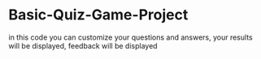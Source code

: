 # Basic-Quiz-Game-Project
in this code you can customize your questions and answers, your results will be displayed, feedback will be displayed 
